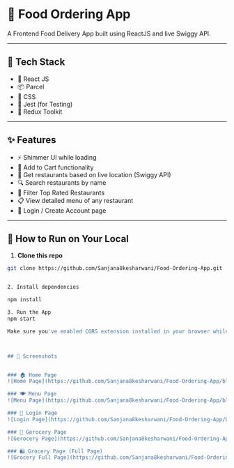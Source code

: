 # 🍕 Food Ordering App

A Frontend Food Delivery App built using ReactJS and live Swiggy API.  

---

## 🔧 Tech Stack

- 🧠 React JS
- 📦 Parcel
- 🎨 CSS
- 🧪 Jest (for Testing)
- 🧰 Redux Toolkit

---

## ✨ Features

- ⚡ Shimmer UI while loading
- 🛒 Add to Cart functionality
- 📍 Get restaurants based on live location (Swiggy API)
- 🔍 Search restaurants by name
- 🌟 Filter Top Rated Restaurants
- 📋 View detailed menu of any restaurant
- 👤 Login / Create Account page

---

## 🚀 How to Run on Your Local

1. **Clone this repo**

```bash
git clone https://github.com/Sanjana8kesharwani/Food-Ordering-App.git


2. Install dependencies

npm install

3. Run the App
npm start

Make sure you've enabled CORS extension installed in your browser while fetching Swiggy Live API



## 📸 Screenshots


### 🏠 Home Page  
![Home Page](https://github.com/Sanjana8kesharwani/Food-Ordering-App/blob/main/assets/Home.png?raw=true)

### 🍽️ Menu Page  
![Menu Page](https://github.com/Sanjana8kesharwani/Food-Ordering-App/blob/main/assets/Menu.png?raw=true)

### 🔐 Login Page  
![Login Page](https://github.com/Sanjana8kesharwani/Food-Ordering-App/blob/main/assets/Login.png?raw=true)

### 🛒 Gerocery Page  
![Gerocery Page](https://github.com/Sanjana8kesharwani/Food-Ordering-App/blob/main/assets/gerocery.png?raw=true)

### 🛍️ Grocery Page (Full Page)  
![Grocery Full Page](https://github.com/Sanjana8kesharwani/Food-Ordering-App/blob/main/assets/grocery-page.png?raw=true)

